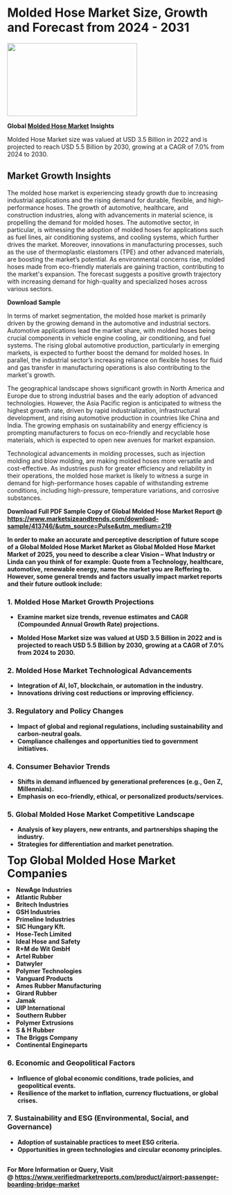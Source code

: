 <H1>Molded Hose Market Size, Growth and Forecast from 2024 - 2031</H1><img class="aligncenter size-medium wp-image-584254" src="https://thirdeyenews.in/wp-content/uploads/2024/09/Global-Market-Research-300x168.jpeg" alt="" width="300" height="168" /><p><strong>Global&nbsp;<a href="https://www.marketsizeandtrends.com/download-sample/413746/&amp;utm_source=Pulse&amp;utm_medium=219">Molded Hose Market</a> Insights</strong></p><p>Molded Hose Market size was valued at USD 3.5 Billion in 2022 and is projected to reach USD 5.5 Billion by 2030, growing at a CAGR of 7.0% from 2024 to 2030.</p><p><h2>Market Growth Insights</h2> <p>The molded hose market is experiencing steady growth due to increasing industrial applications and the rising demand for durable, flexible, and high-performance hoses. The growth of automotive, healthcare, and construction industries, along with advancements in material science, is propelling the demand for molded hoses. The automotive sector, in particular, is witnessing the adoption of molded hoses for applications such as fuel lines, air conditioning systems, and cooling systems, which further drives the market. Moreover, innovations in manufacturing processes, such as the use of thermoplastic elastomers (TPE) and other advanced materials, are boosting the market’s potential. As environmental concerns rise, molded hoses made from eco-friendly materials are gaining traction, contributing to the market's expansion. The forecast suggests a positive growth trajectory with increasing demand for high-quality and specialized hoses across various sectors.</p> <p><strong>Download Sample</strong></p> <p>In terms of market segmentation, the molded hose market is primarily driven by the growing demand in the automotive and industrial sectors. Automotive applications lead the market share, with molded hoses being crucial components in vehicle engine cooling, air conditioning, and fuel systems. The rising global automotive production, particularly in emerging markets, is expected to further boost the demand for molded hoses. In parallel, the industrial sector’s increasing reliance on flexible hoses for fluid and gas transfer in manufacturing operations is also contributing to the market's growth.</p> <p>The geographical landscape shows significant growth in North America and Europe due to strong industrial bases and the early adoption of advanced technologies. However, the Asia Pacific region is anticipated to witness the highest growth rate, driven by rapid industrialization, infrastructural development, and rising automotive production in countries like China and India. The growing emphasis on sustainability and energy efficiency is prompting manufacturers to focus on eco-friendly and recyclable hose materials, which is expected to open new avenues for market expansion.</p> <p>Technological advancements in molding processes, such as injection molding and blow molding, are making molded hoses more versatile and cost-effective. As industries push for greater efficiency and reliability in their operations, the molded hose market is likely to witness a surge in demand for high-performance hoses capable of withstanding extreme conditions, including high-pressure, temperature variations, and corrosive substances.</p> <p><strong></p><p><span class=""><strong>Download Full PDF Sample Copy of Global Molded Hose Market Report</strong> @ <a href="https://www.marketsizeandtrends.com/download-sample/413746/&amp;utm_source=Pulse&amp;utm_medium=219" target="_blank">https://www.marketsizeandtrends.com/download-sample/413746/&amp;utm_source=Pulse&amp;utm_medium=219</a></span></p><p>In order to make an accurate and perceptive description of future scope of a Global&nbsp;Molded Hose Market Market as Global&nbsp;Molded Hose Market Market of 2025, you need to describe a clear Vision &ndash; What Industry or Linda can you think of for example: Quote from a Technology, healthcare, automotive, renewable energy, name the market you are Reffering to. However, some general trends and factors usually impact market reports and their future outlook include:</p><h3>1.&nbsp;<strong>Molded Hose Market Growth Projections</strong></h3><ul><li>Examine market size trends, revenue estimates and CAGR (Compounded Annual Growth Rate) projections.</li><li><p>Molded Hose Market size was valued at USD 3.5 Billion in 2022 and is projected to reach USD 5.5 Billion by 2030, growing at a CAGR of 7.0% from 2024 to 2030.</p></li></ul><h3>2.&nbsp;<strong>Molded Hose Market Technological Advancements</strong></h3><ul><li>Integration of AI, IoT, blockchain, or automation in the industry.</li><li>Innovations driving cost reductions or improving efficiency.</li></ul><h3>3.&nbsp;<strong>Regulatory and Policy Changes</strong></h3><ul><li>Impact of global and regional regulations, including sustainability and carbon-neutral goals.</li><li>Compliance challenges and opportunities tied to government initiatives.</li></ul><h3>4.&nbsp;<strong>Consumer Behavior Trends</strong></h3><ul><li>Shifts in demand influenced by generational preferences (e.g., Gen Z, Millennials).</li><li>Emphasis on eco-friendly, ethical, or personalized products/services.</li></ul><h3>5.&nbsp;<strong>Global Molded Hose Market Competitive Landscape</strong></h3><ul><li>Analysis of key players, new entrants, and partnerships shaping the industry.</li><li>Strategies for differentiation and market penetration.</li></ul><p data-pm-slice="1 1 []"><span style="color: inherit; font-family: inherit; font-size: 25px;">Top Global Molded Hose Market Companies</span></p><div class="" data-test-id=""><p><li>NewAge Industries</li><li> Atlantic Rubber</li><li> Britech Industries</li><li> GSH Industries</li><li> Primeline Industries</li><li> SIC Hungary Kft.</li><li> Hose-Tech Limited</li><li> Ideal Hose and Safety</li><li> R+M de Wit GmbH</li><li> Artel Rubber</li><li> Datwyler</li><li> Polymer Technologies</li><li> Vanguard Products</li><li> Ames Rubber Manufacturing</li><li> Girard Rubber</li><li> Jamak</li><li> UIP International</li><li> Southern Rubber</li><li> Polymer Extrusions</li><li> S & H Rubber</li><li> The Briggs Company</li><li> Continental Engineparts</li></p></div><h3>6.&nbsp;<strong>Economic and Geopolitical Factors</strong></h3><ul><li>Influence of global economic conditions, trade policies, and geopolitical events.</li><li>Resilience of the market to inflation, currency fluctuations, or global crises.</li></ul><h3>7.&nbsp;<strong>Sustainability and ESG (Environmental, Social, and Governance)</strong></h3><ul><li>Adoption of sustainable practices to meet ESG criteria.</li><li>Opportunities in green technologies and circular economy principles.</li></ul><h2><strong style="font-size: 14px;">For More Information or Query, Visit @&nbsp;</strong><a style="background-color: #ffffff; font-size: 14px;" href="https://www.marketsizeandtrends.com/report/molded-hose-market/" target="_blank">https://www.verifiedmarketreports.com/product/airport-passenger-boarding-bridge-market</a></h2>
